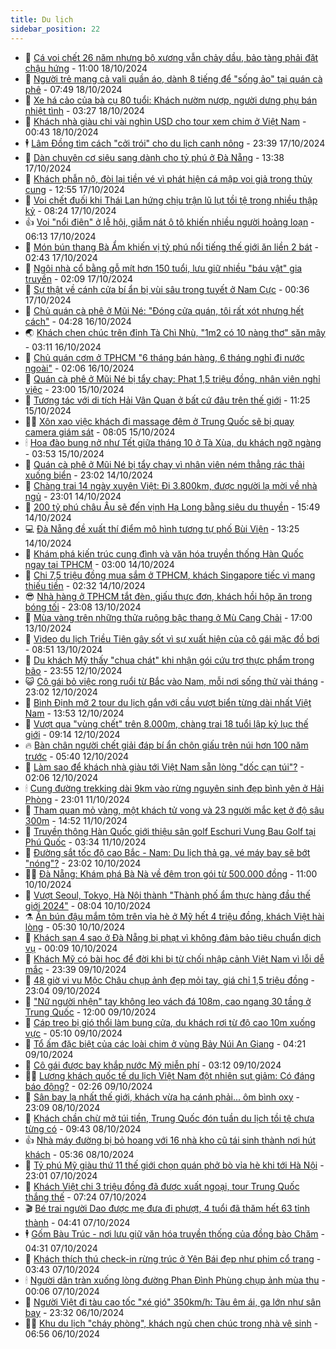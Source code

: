 ```yaml
---
title: Du lịch
sidebar_position: 22
---
```


<!-- dantri-du-lich:START -->
- 🥰 [Cá voi chết 26 năm nhưng bộ xương vẫn chảy dầu, bảo tàng phải đặt chậu hứng](https://dantri.com.vn/du-lich/ca-voi-chet-26-nam-nhung-bo-xuong-van-chay-dau-bao-tang-phai-dat-chau-hung-20241018144948557.htm) - 11:00 18/10/2024
- 🥰 [Người trẻ mang cả vali quần áo, dành 8 tiếng để &quot;sống ảo&quot; tại quán cà phê](https://dantri.com.vn/du-lich/nguoi-tre-mang-ca-vali-quan-ao-danh-8-tieng-de-song-ao-tai-quan-ca-phe-20241018130348944.htm) - 07:49 18/10/2024
- 🐻 [Xe há cảo của bà cụ 80 tuổi: Khách nườm nượp, người dưng phụ bán nhiệt tình](https://dantri.com.vn/du-lich/xe-ha-cao-cua-ba-cu-80-tuoi-khach-nuom-nuop-nguoi-dung-phu-ban-nhiet-tinh-20241018083700883.htm) - 03:27 18/10/2024
- 🤩 [Khách nhà giàu chi vài nghìn USD cho tour xem chim ở Việt Nam](https://dantri.com.vn/du-lich/khach-nha-giau-chi-vai-nghin-usd-cho-tour-xem-chim-o-viet-nam-20241016212631079.htm) - 00:43 18/10/2024
- 🕴 [Lâm Đồng tìm cách &quot;cởi trói&quot; cho du lịch canh nông](https://dantri.com.vn/du-lich/lam-dong-tim-cach-coi-troi-cho-du-lich-canh-nong-20241017185455637.htm) - 23:39 17/10/2024
- 🤩 [Dàn chuyên cơ siêu sang dành cho tỷ phú ở Đà Nẵng](https://dantri.com.vn/du-lich/dan-chuyen-co-sieu-sang-danh-cho-ty-phu-o-da-nang-20241017195700325.htm) - 13:38 17/10/2024
- 🤠 [Khách phẫn nộ, đòi lại tiền vé vì phát hiện cá mập voi giả trong thủy cung](https://dantri.com.vn/du-lich/khach-phan-no-doi-lai-tien-ve-vi-phat-hien-ca-map-voi-gia-trong-thuy-cung-20241017190353256.htm) - 12:55 17/10/2024
- 💪 [Voi chết đuối khi Thái Lan hứng chịu trận lũ lụt tồi tệ trong nhiều thập kỷ](https://dantri.com.vn/du-lich/voi-chet-duoi-khi-thai-lan-hung-chiu-tran-lu-lut-toi-te-trong-nhieu-thap-ky-20241017132328142.htm) - 08:24 17/10/2024
- 👍 [Voi &quot;nổi điên&quot; ở lễ hội, giẫm nát ô tô khiến nhiều người hoảng loạn](https://dantri.com.vn/du-lich/voi-noi-dien-o-le-hoi-giam-nat-o-to-khien-nhieu-nguoi-hoang-loan-20241017072307576.htm) - 06:13 17/10/2024
- 🚦 [Món bún thang Bà Ẩm khiến vị tỷ phú nổi tiếng thế giới ăn liền 2 bát](https://dantri.com.vn/du-lich/mon-bun-thang-ba-am-khien-vi-ty-phu-noi-tieng-the-gioi-an-lien-2-bat-20241016145522147.htm) - 02:43 17/10/2024
- 💪 [Ngôi nhà cổ bằng gỗ mít hơn 150 tuổi, lưu giữ nhiều &quot;báu vật&quot; gia truyền](https://dantri.com.vn/du-lich/ngoi-nha-co-bang-go-mit-hon-150-tuoi-luu-giu-nhieu-bau-vat-gia-truyen-20241016060233051.htm) - 02:09 17/10/2024
- 💃 [Sự thật về cánh cửa bí ẩn bị vùi sâu trong tuyết ở Nam Cực](https://dantri.com.vn/du-lich/su-that-ve-canh-cua-bi-an-bi-vui-sau-trong-tuyet-o-nam-cuc-20241016234346319.htm) - 00:36 17/10/2024
- 👺 [Chủ quán cà phê ở Mũi Né: &quot;Đóng cửa quán, tôi rất xót nhưng hết cách&quot;](https://dantri.com.vn/du-lich/chu-quan-ca-phe-o-mui-ne-dong-cua-quan-toi-rat-xot-nhung-het-cach-20241016111419524.htm) - 04:28 16/10/2024
- 🌏 [Khách chen chúc trên đỉnh Tà Chì Nhù, &quot;1m2 có 10 nàng thơ&quot; săn mây](https://dantri.com.vn/du-lich/khach-chen-chuc-tren-dinh-ta-chi-nhu-1m2-co-10-nang-tho-san-may-20241016092740030.htm) - 03:11 16/10/2024
- 🎡 [Chủ quán cơm ở TPHCM &quot;6 tháng bán hàng, 6 tháng nghỉ đi nước ngoài&quot;](https://dantri.com.vn/du-lich/chu-quan-com-o-tphcm-6-thang-ban-hang-6-thang-nghi-di-nuoc-ngoai-20241015173730760.htm) - 02:06 16/10/2024
- 🧰 [Quán cà phê ở Mũi Né bị tẩy chay: Phạt 1,5 triệu đồng, nhân viên nghỉ việc](https://dantri.com.vn/du-lich/quan-ca-phe-o-mui-ne-bi-tay-chay-phat-15-trieu-dong-nhan-vien-nghi-viec-20241015220124941.htm) - 23:00 15/10/2024
- 💂 [Tương tác với di tích Hải Vân Quan ở bất cứ đâu trên thế giới](https://dantri.com.vn/du-lich/tuong-tac-voi-di-tich-hai-van-quan-o-bat-cu-dau-tren-the-gioi-20241015174217945.htm) - 11:25 15/10/2024
- 🧑‍🏫 [Xôn xao việc khách đi massage đêm ở Trung Quốc sẽ bị quay camera giám sát](https://dantri.com.vn/du-lich/xon-xao-viec-khach-di-massage-dem-o-trung-quoc-se-bi-quay-camera-giam-sat-20241015114352404.htm) - 08:05 15/10/2024
- 🕯 [Hoa đào bung nở như Tết giữa tháng 10 ở Tà Xùa, du khách ngỡ ngàng](https://dantri.com.vn/du-lich/hoa-dao-bung-no-nhu-tet-giua-thang-10-o-ta-xua-du-khach-ngo-ngang-20241014232553607.htm) - 03:53 15/10/2024
- 👀 [Quán cà phê ở Mũi Né bị tẩy chay vì nhân viên ném thẳng rác thải xuống biển](https://dantri.com.vn/du-lich/quan-ca-phe-o-mui-ne-bi-tay-chay-vi-nhan-vien-nem-thang-rac-thai-xuong-bien-20241014222630291.htm) - 23:02 14/10/2024
- 🎉 [Chàng trai 14 ngày xuyên Việt: Đi 3.800km, được người lạ mời về nhà ngủ](https://dantri.com.vn/du-lich/chang-trai-14-ngay-xuyen-viet-di-3800km-duoc-nguoi-la-moi-ve-nha-ngu-20241010155500017.htm) - 23:01 14/10/2024
- 🌊 [200 tỷ phú châu Âu sẽ đến vịnh Hạ Long bằng siêu du thuyền](https://dantri.com.vn/du-lich/200-ty-phu-chau-au-se-den-vinh-ha-long-bang-sieu-du-thuyen-20241014224307628.htm) - 15:49 14/10/2024
- 💻 [Đà Nẵng đề xuất thí điểm mô hình tương tự phố Bùi Viện](https://dantri.com.vn/du-lich/da-nang-de-xuat-thi-diem-mo-hinh-tuong-tu-pho-bui-vien-20241014185211890.htm) - 13:25 14/10/2024
- 💪 [Khám phá kiến trúc cung đình và văn hóa truyền thống Hàn Quốc ngay tại TPHCM](https://dantri.com.vn/du-lich/kham-pha-kien-truc-cung-dinh-va-van-hoa-truyen-thong-han-quoc-ngay-tai-tphcm-20241014092352794.htm) - 03:00 14/10/2024
- 👺 [Chi 7,5 triệu đồng mua sắm ở TPHCM, khách Singapore tiếc vì mang thiếu tiền](https://dantri.com.vn/du-lich/chi-75-trieu-dong-mua-sam-o-tphcm-khach-singapore-tiec-vi-mang-thieu-tien-20241013180629076.htm) - 02:32 14/10/2024
- 😎 [Nhà hàng ở TPHCM tắt đèn, giấu thực đơn, khách hồi hộp ăn trong bóng tối](https://dantri.com.vn/du-lich/nha-hang-o-tphcm-tat-den-giau-thuc-don-khach-hoi-hop-an-trong-bong-toi-20241010144031563.htm) - 23:08 13/10/2024
- 🌋 [Mùa vàng trên những thửa ruộng bậc thang ở Mù Cang Chải](https://dantri.com.vn/du-lich/mua-vang-tren-nhung-thua-ruong-bac-thang-o-mu-cang-chai-20241013230352319.htm) - 17:00 13/10/2024
- 🌝 [Video du lịch Triều Tiên gây sốt vì sự xuất hiện của cô gái mặc đồ bơi](https://dantri.com.vn/du-lich/video-du-lich-trieu-tien-gay-sot-vi-su-xuat-hien-cua-co-gai-mac-do-boi-20241013153701881.htm) - 08:51 13/10/2024
- 🧠 [Du khách Mỹ thấy &quot;chua chát&quot; khi nhận gói cứu trợ thực phẩm trong bão](https://dantri.com.vn/du-lich/du-khach-my-thay-chua-chat-khi-nhan-goi-cuu-tro-thuc-pham-trong-bao-20241012235001200.htm) - 23:55 12/10/2024
- 😺 [Cô gái bỏ việc rong ruổi từ Bắc vào Nam, mỗi nơi sống thử vài tháng](https://dantri.com.vn/du-lich/co-gai-bo-viec-rong-ruoi-tu-bac-vao-nam-moi-noi-song-thu-vai-thang-20241011221419765.htm) - 23:02 12/10/2024
- 💂 [Bình Định mở 2 tour du lịch gắn với cầu vượt biển từng dài nhất Việt Nam](https://dantri.com.vn/du-lich/binh-dinh-mo-2-tour-du-lich-gan-voi-cau-vuot-bien-tung-dai-nhat-viet-nam-20241012164130861.htm) - 13:53 12/10/2024
- 🌮 [Vượt qua &quot;vùng chết&quot; trên 8.000m, chàng trai 18 tuổi lập kỷ lục thế giới](https://dantri.com.vn/du-lich/vuot-qua-vung-chet-tren-8000m-chang-trai-18-tuoi-lap-ky-luc-the-gioi-20241012123355978.htm) - 09:14 12/10/2024
- 🔥 [Bàn chân người chết giải đáp bí ẩn chôn giấu trên núi hơn 100 năm trước](https://dantri.com.vn/du-lich/ban-chan-nguoi-chet-giai-dap-bi-an-chon-giau-tren-nui-hon-100-nam-truoc-20241012122941484.htm) - 05:40 12/10/2024
- 🦏 [Làm sao để khách nhà giàu tới Việt Nam sẵn lòng &quot;dốc cạn túi&quot;?](https://dantri.com.vn/du-lich/lam-sao-de-khach-nha-giau-toi-viet-nam-san-long-doc-can-tui-20241011230420392.htm) - 02:06 12/10/2024
- 🕯 [Cung đường trekking dài 9km vào rừng nguyên sinh đẹp bình yên ở Hải Phòng](https://dantri.com.vn/du-lich/cung-duong-trekking-dai-9km-vao-rung-nguyen-sinh-dep-binh-yen-o-hai-phong-20240813124206304.htm) - 23:01 11/10/2024
- 🐻 [Tham quan mỏ vàng, một khách tử vong và 23 người mắc kẹt ở độ sâu 300m](https://dantri.com.vn/du-lich/tham-quan-mo-vang-mot-khach-tu-vong-va-23-nguoi-mac-ket-o-do-sau-300m-20241011213604928.htm) - 14:52 11/10/2024
- 🥸 [Truyền thông Hàn Quốc giới thiệu sân golf Eschuri Vung Bau Golf tại Phú Quốc](https://dantri.com.vn/du-lich/truyen-thong-han-quoc-gioi-thieu-san-golf-eschuri-vung-bau-golf-tai-phu-quoc-20241011101251027.htm) - 03:34 11/10/2024
- 💂 [Đường sắt tốc độ cao Bắc - Nam: Du lịch thả ga, vé máy bay sẽ bớt &quot;nóng&quot;?](https://dantri.com.vn/du-lich/duong-sat-toc-do-cao-bac-nam-du-lich-tha-ga-ve-may-bay-se-bot-nong-20241007235919407.htm) - 23:02 10/10/2024
- 🧑‍💻 [Đà Nẵng: Khám phá Bà Nà về đêm trọn gói từ 500.000 đồng](https://dantri.com.vn/du-lich/da-nang-kham-pha-ba-na-ve-dem-tron-goi-tu-500000-dong-20241010175351670.htm) - 11:00 10/10/2024
- 💪 [Vượt Seoul, Tokyo, Hà Nội thành &quot;Thành phố ẩm thực hàng đầu thế giới 2024&quot;](https://dantri.com.vn/du-lich/vuot-seoul-tokyo-ha-noi-thanh-thanh-pho-am-thuc-hang-dau-the-gioi-2024-20241010131745895.htm) - 08:04 10/10/2024
- ⚗️ [Ăn bún đậu mắm tôm trên vỉa hè ở Mỹ hết 4 triệu đồng, khách Việt hài lòng](https://dantri.com.vn/du-lich/an-bun-dau-mam-tom-tren-via-he-o-my-het-4-trieu-dong-khach-viet-hai-long-20241010111830285.htm) - 05:30 10/10/2024
- 🌁 [Khách sạn 4 sao ở Đà Nẵng bị phạt vì không đảm bảo tiêu chuẩn dịch vụ](https://dantri.com.vn/du-lich/khach-san-4-sao-o-da-nang-bi-phat-vi-khong-dam-bao-tieu-chuan-dich-vu-20241009204650118.htm) - 00:09 10/10/2024
- 🧰 [Khách Mỹ có bài học để đời khi bị từ chối nhập cảnh Việt Nam vì lỗi dễ mắc](https://dantri.com.vn/du-lich/khach-my-co-bai-hoc-de-doi-khi-bi-tu-choi-nhap-canh-viet-nam-vi-loi-de-mac-20241009211133845.htm) - 23:39 09/10/2024
- 🧰 [48 giờ vi vu Mộc Châu chụp ảnh đẹp mỏi tay, giá chỉ 1,5 triệu đồng](https://dantri.com.vn/du-lich/48-gio-vi-vu-moc-chau-chup-anh-dep-moi-tay-gia-chi-15-trieu-dong-20240901150547018.htm) - 23:04 09/10/2024
- 🎉 [&quot;Nữ người nhện&quot; tay không leo vách đá 108m, cao ngang 30 tầng ở Trung Quốc](https://dantri.com.vn/du-lich/nu-nguoi-nhen-tay-khong-leo-vach-da-108m-cao-ngang-30-tang-o-trung-quoc-20241009165528247.htm) - 12:00 09/10/2024
- 🤩 [Cáp treo bị gió thổi làm bung cửa, du khách rơi từ độ cao 10m xuống vực](https://dantri.com.vn/du-lich/cap-treo-bi-gio-thoi-lam-bung-cua-du-khach-roi-tu-do-cao-10m-xuong-vuc-20241009112633486.htm) - 05:10 09/10/2024
- 👺 [Tổ ấm đặc biệt của các loài chim ở vùng Bảy Núi An Giang](https://dantri.com.vn/du-lich/to-am-dac-biet-cua-cac-loai-chim-o-vung-bay-nui-an-giang-20241008023224587.htm) - 04:21 09/10/2024
- 🧠 [Cô gái được bay khắp nước Mỹ miễn phí](https://dantri.com.vn/du-lich/co-gai-duoc-bay-khap-nuoc-my-mien-phi-20240923162143623.htm) - 03:12 09/10/2024
- 👨‍🏫 [Lượng khách quốc tế du lịch Việt Nam đột nhiên sụt giảm: Có đáng báo động?](https://dantri.com.vn/du-lich/luong-khach-quoc-te-du-lich-viet-nam-dot-nhien-sut-giam-co-dang-bao-dong-20241008225738253.htm) - 02:26 09/10/2024
- 🦅 [Sân bay lạ nhất thế giới, khách vừa hạ cánh phải... ôm bình oxy](https://dantri.com.vn/du-lich/san-bay-la-nhat-the-gioi-khach-vua-ha-canh-phai-om-binh-oxy-20241008170208465.htm) - 23:09 08/10/2024
- 🌊 [Khách chần chừ mở túi tiền, Trung Quốc đón tuần du lịch tồi tệ chưa từng có](https://dantri.com.vn/du-lich/khach-chan-chu-mo-tui-tien-trung-quoc-don-tuan-du-lich-toi-te-chua-tung-co-20241008163940930.htm) - 09:43 08/10/2024
- 👍 [Nhà máy đường bị bỏ hoang với 16 nhà kho cũ tái sinh thành nơi hút khách](https://dantri.com.vn/du-lich/nha-may-duong-bi-bo-hoang-voi-16-nha-kho-cu-tai-sinh-thanh-noi-hut-khach-20241008112546002.htm) - 05:36 08/10/2024
- 🫶 [Tỷ phú Mỹ giàu thứ 11 thế giới chọn quán phở bò vỉa hè khi tới Hà Nội](https://dantri.com.vn/du-lich/ty-phu-my-giau-thu-11-the-gioi-chon-quan-pho-bo-via-he-khi-toi-ha-noi-20241006221952576.htm) - 23:01 07/10/2024
- 💯 [Khách Việt chi 3 triệu đồng đã được xuất ngoại, tour Trung Quốc thắng thế](https://dantri.com.vn/du-lich/khach-viet-chi-3-trieu-dong-da-duoc-xuat-ngoai-tour-trung-quoc-thang-the-20241007115507070.htm) - 07:24 07/10/2024
- 🎬 [Bé trai người Dao được mẹ đưa đi phượt, 4 tuổi đã thăm hết 63 tỉnh thành](https://dantri.com.vn/du-lich/be-trai-nguoi-dao-duoc-me-dua-di-phuot-4-tuoi-da-tham-het-63-tinh-thanh-20241006190539836.htm) - 04:41 07/10/2024
- 🕴 [Gốm Bàu Trúc - nơi lưu giữ văn hóa truyền thống của đồng bào Chăm](https://dantri.com.vn/du-lich/gom-bau-truc-noi-luu-giu-van-hoa-truyen-thong-cua-dong-bao-cham-20241007111803150.htm) - 04:31 07/10/2024
- 🦅 [Khách thích thú check-in rừng trúc ở Yên Bái đẹp như phim cổ trang](https://dantri.com.vn/du-lich/khach-thich-thu-check-in-rung-truc-o-yen-bai-dep-nhu-phim-co-trang-20241005131619733.htm) - 03:43 07/10/2024
- 🕯 [Người dân tràn xuống lòng đường Phan Đình Phùng chụp ảnh mùa thu](https://dantri.com.vn/du-lich/nguoi-dan-tran-xuong-long-duong-phan-dinh-phung-chup-anh-mua-thu-20241006232240066.htm) - 00:06 07/10/2024
- 🥸 [Người Việt đi tàu cao tốc &quot;xé gió&quot; 350km/h: Tàu êm ái, ga lớn như sân bay](https://dantri.com.vn/du-lich/nguoi-viet-di-tau-cao-toc-xe-gio-350kmh-tau-em-ai-ga-lon-nhu-san-bay-20241006214713852.htm) - 23:32 06/10/2024
- 👨‍🏫 [Khu du lịch &quot;cháy phòng&quot;, khách ngủ chen chúc trong nhà vệ sinh](https://dantri.com.vn/du-lich/khu-du-lich-chay-phong-khach-ngu-chen-chuc-trong-nha-ve-sinh-20241005084236567.htm) - 06:56 06/10/2024<!-- dantri-du-lich:END -->
